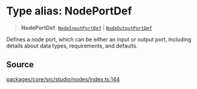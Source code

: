 # Type alias: NodePortDef

> **NodePortDef**: [`NodeInputPortDef`](NodeInputPortDef.md) \| [`NodeOutputPortDef`](NodeOutputPortDef.md)

Defines a node port, which can be either an input or output port, including details
about data types, requirements, and defaults.

## Source

[packages/core/src/studio/nodes/index.ts:144](https://github.com/VictorS67/encre/blob/42c3bddca4be2d23ad959c1c99381eefbf43789c/packages/core/src/studio/nodes/index.ts#L144)
